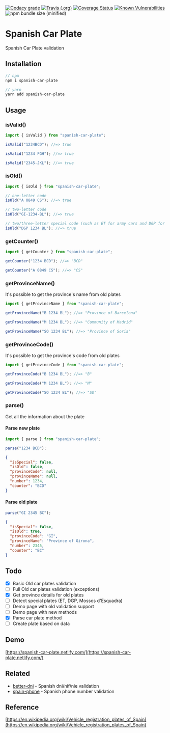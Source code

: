 [![Codacy grade](https://img.shields.io/codacy/grade/83d00fabfa424b0dbba64735f64ff74c.svg?style=flat-square)](https://app.codacy.com/app/nahuel.scotti/spanish-car-plate)
[![Travis (.org)](https://img.shields.io/travis/singuerinc/spanish-car-plate.svg?style=flat-square)](https://travis-ci.org/singuerinc/spanish-car-plate)
[![Coverage Status](https://coveralls.io/repos/github/singuerinc/spanish-car-plate/badge.svg?branch=master)](https://coveralls.io/github/singuerinc/spanish-car-plate?branch=master)
[![Known Vulnerabilities](https://snyk.io/test/github/singuerinc/spanish-car-plate/badge.svg?style=flat-square)](https://snyk.io/test/github/singuerinc/spanish-car-plate)
![npm bundle size (minified)](https://img.shields.io/bundlephobia/min/spanish-car-plate.svg?style=flat-square)

# Spanish Car Plate

Spanish Car Plate validation

## Installation

```js
// npm
npm i spanish-car-plate

// yarn
yarn add spanish-car-plate
```

## Usage

### isValid()

```js
import { isValid } from "spanish-car-plate";

isValid("1234BCD"); //=> true

isValid("1234 FGH"); //=> true

isValid("2345-JKL"); //=> true
```

### isOld()

```js
import { isOld } from "spanish-car-plate";

// one-letter code
isOld("A 0849 CS"); //=> true

// two-letter code
isOld("GI-1234-BL"); //=> true

// two/three-letter special code (such as ET for army cars and DGP for police cars)
isOld("DGP 1234 BL"); //=> true
```

### getCounter()

```js
import { getCounter } from "spanish-car-plate";

getCounter("1234 BCD"); //=> "BCD"

getCounter("A 0849 CS"); //=> "CS"
```

### getProvinceName()

It's possible to get the province's name from old plates

```js
import { getProvinceName } from "spanish-car-plate";

getProvinceName("B 1234 BL"); //=> "Province of Barcelona"

getProvinceName("M 1234 BL"); //=> "Community of Madrid"

getProvinceName("SO 1234 BL"); //=> "Province of Soria"
```

### getProvinceCode()

It's possible to get the province's code from old plates

```js
import { getProvinceCode } from "spanish-car-plate";

getProvinceCode("B 1234 BL"); //=> "B"

getProvinceCode("M 1234 BL"); //=> "M"

getProvinceCode("SO 1234 BL"); //=> "SO"
```

### parse()

Get all the information about the plate

#### Parse new plate

```js
import { parse } from "spanish-car-plate";

parse("1234 BCD");
```

```json
{
  "isSpecial": false,
  "isOld": false,
  "provinceCode": null,
  "provinceName": null,
  "number": 1234,
  "counter": "BCD"
}
```

#### Parse old plate

```js
parse("GI 2345 BC");
```

```json
{
  "isSpecial": false,
  "isOld": true,
  "provinceCode": "GI",
  "provinceName": "Province of Girona",
  "number": 2345,
  "counter": "BC"
}
```

## Todo

- [x] Basic Old car plates validation
- [ ] Full Old car plates validation (exceptions)
- [x] Get province details for old plates
- [ ] Detect special plates (ET, DGP, Mossos d'Esquadra)
- [ ] Demo page with old validation support
- [ ] Demo page with new methods
- [x] Parse car plate method
- [ ] Create plate based on data

## Demo

[https://spanish-car-plate.netlify.com/](https://spanish-car-plate.netlify.com/)

## Related

- [better-dni](https://github.com/singuerinc/better-dni) - Spanish dni/nif/nie validation
- [spain-phone](https://github.com/singuerinc/spain-phone) - Spanish phone number validation

## Reference

[https://en.wikipedia.org/wiki/Vehicle_registration_plates_of_Spain](https://en.wikipedia.org/wiki/Vehicle_registration_plates_of_Spain)
